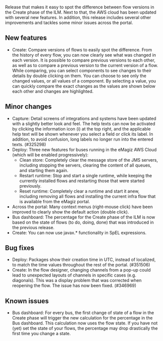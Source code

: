 Release that makes it easy to spot the difference between flow versions in the Create phase of the ILM. Next to that, the AWS cloud has been updated with several new features. In addition, this release includes several other improvements and tackles some minor issues across the portal.
## New features
- Create: Compare versions of flows to easily spot the difference. From the history of every flow, you can now clearly see what was changed in each version. It is possible to compare previous versions to each other, as well as to compare a previous version to the current version of a flow. While comparing, you can select components to see changes to their details by double clicking on them. You can choose to see only the changed values, or all values of a component. By selecting a value, you can quickly compare the exact changes as the values are shown below each other and changes are highlighted.
## Minor changes
- Capture: Detail screens of integrations and systems have been updated with a slightly better look and feel. The help texts can now be activated by clicking the information icon (i) at the top right, and the applicable help text will be shown whenever you select a field or click its label. In addition, to avoid confusion, long labels no longer run into the entered texts. (#325298)
- Deploy: Three new features for buses running in the eMagiz AWS Cloud (which will be enabled progressively):
  - Clean store: Completely clear the message store of the JMS servers, including stopping the servers, clearing the content of all queues, and starting them again.
  - Restart runtime: Stop and start a single runtime, while keeping the currently installed flows and restarting those that were started previously.
  - Reset runtime: Completely clear a runtime and start it anew, including removing all flows and installing the current infra flow that is available from the eMagiz portal.
- Across the portal: Many context menus (right-mouse click) have been improved to clearly show the default action (double click).
- Bus dashboard: The percentage for the Create phase of the ILM is now based on the state of flows (to do, doing, done) that was introduced in the previous release.
- Create: You can now use javax.* functionality in SpEL expressions.
## Bug fixes
- Deploy: Packages show their creation time in UTC, instead of localized, to match the time values throughout the rest of the portal. (#351506)
- Create: In the flow designer, changing channels from a pop-up could lead to unexpected layouts of channels in specific cases (e.g. diagonals). This was a display problem that was corrected when reopening the flow. The issue has now been fixed. (#346969)
## Known issues
- Bus dashboard: For every bus, the first change of state of a flow in the Create phase will trigger the new calculation for the percentage in the Bus dashboard. This calculation now uses the flow state. If you have not (yet) set the state of your flows, the percentage may drop drastically the first time you change a state.
